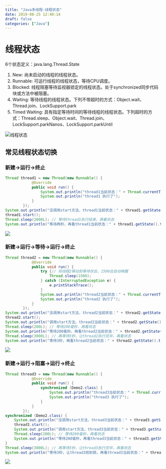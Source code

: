 ```yaml
---
title: "Java多线程-线程状态"
date: 2019-08-25 12:40:14
draft: false
categories: ["Java"]
---
```


# 线程状态

6个状态定义：java.lang.Thread.State

1. New: 尚未启动的线程的线程状态。
2. Runnable: 可运行线程的线程状态，等待CPU调度。
3. Blocked: 线程阻塞等待监视器锁定的线程状态。处于synchronized同步代码块或方法中被阻塞。
4. Waiting: 等待线程的线程状态。下列不带超时的方式：Object.wait、Thread.join、LockSupport.park
5. Timed Waiting: 具有指定等待时间的等待线程的线程状态。下列超时的方式：Thread.sleep、Object.wait、Thread.join、LockSupport.parkNanos、LockSupport.parkUntil

![线程状态](https://ueyao.github.io/image-hosting/blog/2019/8/thread-state-01.png)

## 常见线程状态切换
### 新建->运行->终止
``` java
Thread thread1 = new Thread(new Runnable() {
			@Override
			public void run() {
				System.out.println("thread1当前状态：" + Thread.currentThread().getState().toString());
				System.out.println("thread1 执行了");
			}
		});
System.out.println("没调用start方法，thread1当前状态：" + thread1.getState().toString());
thread1.start();
Thread.sleep(2000L); // 等待thread1执行结束，再看状态
System.out.println("等待两秒，再看thread1当前状态：" + thread1.getState().toString());
```

![](https://ueyao.github.io/image-hosting/blog/2019/8/thread-state-02.png)

### 新建->运行->等待->运行->终止
``` java
Thread thread2 = new Thread(new Runnable() {
			@Override
			public void run() {
				try {// 将线程2移动到等待状态，1500后自动唤醒
					Thread.sleep(1500);
				} catch (InterruptedException e) {
					e.printStackTrace();
				}
				System.out.println("thread2当前状态：" + Thread.currentThread().getState().toString());
				System.out.println("thread2 执行了");
			}
		});
System.out.println("没调用start方法，thread2当前状态：" + thread2.getState().toString());
thread2.start();
System.out.println("调用start方法，thread2当前状态：" + thread2.getState().toString());
Thread.sleep(200L); // 等待200毫秒，再看状态
System.out.println("等待200毫秒，再看thread2当前状态：" + thread2.getState().toString());
Thread.sleep(3000L); // 再等待3秒，让thread2执行完毕，再看状态
System.out.println("等待3秒，再看thread2当前状态：" + thread2.getState().toString());
```

![](https://ueyao.github.io/image-hosting/blog/2019/8/thread-state-03.png)


### 新建->运行->阻塞->运行->终止
``` java
Thread thread3 = new Thread(new Runnable() {
			@Override
			public void run() {
				synchronized (Demo2.class) {
					System.out.println("thread3当前状态：" + Thread.currentThread().getState().toString());
					System.out.println("thread3 执行了");
				}
			}
		});
synchronized (Demo2.class) {
    System.out.println("没调用start方法，thread3当前状态：" + thread3.getState().toString());
    thread3.start();
    System.out.println("调用start方法，thread3当前状态：" + thread3.getState().toString());
    Thread.sleep(200L); // 等待200毫秒，再看状态
    System.out.println("等待200毫秒，再看thread3当前状态：" + thread3.getState().toString());
}
Thread.sleep(3000L); // 再等待3秒，让thread3执行完毕，再看状态
System.out.println("等待3秒，让thread3抢到锁，再看thread3当前状态：" + thread3.getState().toString());
```

![](https://ueyao.github.io/image-hosting/blog/2019/8/thread-state-04.png)